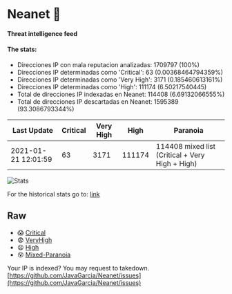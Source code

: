# Neanet :hocho:
#### Threat intelligence feed
#### The stats:

- Direcciones IP con mala reputacion analizadas: 1709797 (100%)
- Direcciones IP determinadas como 'Critical':  63 (0.00368464794359%)
- Direcciones IP determinadas como 'Very High':  3171 (0.185460613161%)
- Direcciones IP determinadas como 'High':  111174 (6.50217540445)
- Total de direcciones IP indexadas en Neanet:  114408 (6.69132066555%)
- Total de direcciones IP descartadas en Neanet:  1595389 (93.3086793344%)

| Last Update | Critical | Very High | High | Paranoia |
| --- | --- | --- | --- | --- |
| 2021-01-21 12:01:59 | 63 | 3171 | 111174 | 114408 mixed list (Critical + Very High + High)|

![Stats](https://docs.google.com/spreadsheets/d/e/2PACX-1vSnaNMIXVabIpDJjufMlzH7poXnshF3mgd8Is1g9ytUEzVsP5my4Trn8f-xkoLLQ38xpL3HtmUexLo6/pubchart?oid=501124687&format=image)

For the historical stats go to: [link](/stats.csv)
## Raw
- :scream: [Critical](https://raw.githubusercontent.com/JavaGarcia/Neanet/master/blacklists/neanet_critical.txt)
- :fearful: [VeryHigh](https://raw.githubusercontent.com/JavaGarcia/Neanet/master/blacklists/neanet_veryHigh.txtt)
- :frowning: [High](https://raw.githubusercontent.com/JavaGarcia/Neanet/master/blacklists/neanet_high.txt)
- :dizzy_face: [Mixed-Paranoia](https://raw.githubusercontent.com/JavaGarcia/Neanet/master/blacklists/neanet_all.txt)


Your IP is indexed? You may request to takedown. [https://github.com/JavaGarcia/Neanet/issues](https://github.com/JavaGarcia/Neanet/issues)









































































































































































































































































































































































































































































































































































































































































































































































































































































































































































































































































































































































































































































































































































































































































































































































































































































































































































































































































































































































































































































































































































































































































































































































































































































































































































































































































































































































































































































































































































































































































































































































































































































































































































































































































































































































































































































































































































































